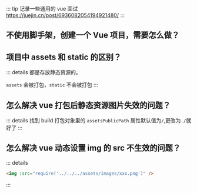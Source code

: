 ::: tip
记录一些通用的 vue 面试
https://juejin.cn/post/6936082054194921480/
:::

## 不使用脚手架，创建一个 Vue 项目，需要怎么做？

## 项目中 assets 和 static 的区别？

::: details
都是存放静态资源的。

`assets` 会被打包，`static` 不会被打包
:::

## 怎么解决 vue 打包后静态资源图片失效的问题？

::: details
找到 build 打包对象里的 `assetsPublicPath` 属性默认值为`/`,更改为`./`就好了
:::

## 怎么解决 vue 动态设置 img 的 src 不生效的问题？

::: details

```html
<img :src="require('../../../assets/images/xxx.png')" />
```

:::

<style>
  /* 这里是 details 块的样式重写  不要切换黑暗模式 */
  /* .custom-block {
    padding: 0 !important;
    font-size: 16px;
  } */
  .custom-block.details {
    background-color: #fff !important;
    padding: 0 !important;
    font-size: 16px;
  }
  .custom-block.details summary {
    color: #3451b2 !important;
  }
</style>
